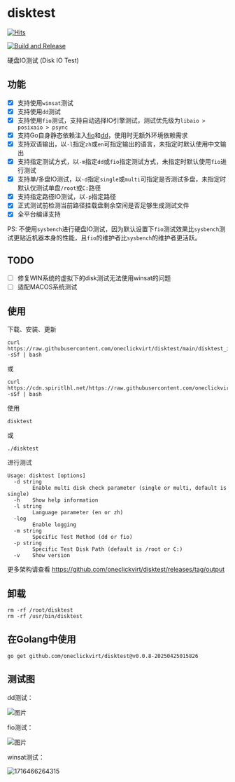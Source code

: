 # disktest

[![Hits](https://hits.spiritlhl.net/disktest.svg?action=hit&title=Hits&title_bg=%23555555&count_bg=%230eecf8&edge_flat=false)](https://hits.spiritlhl.net)

[![Build and Release](https://github.com/oneclickvirt/disktest/actions/workflows/main.yaml/badge.svg)](https://github.com/oneclickvirt/disktest/actions/workflows/main.yaml)

硬盘IO测试 (Disk IO Test)

## 功能

- [x] 支持使用```winsat```测试
- [x] 支持使用```dd```测试
- [x] 支持使用```fio```测试，支持自动选择IO引擎测试，测试优先级为```libaio > posixaio > psync```
- [x] 支持Go自身静态依赖注入[fio](https://github.com/oneclickvirt/fio)和[dd](https://github.com/oneclickvirt/dd)，使用时无额外环境依赖需求
- [x] 支持双语输出，以```-l```指定```zh```或```en```可指定输出的语言，未指定时默认使用中文输出
- [x] 支持指定测试方式，以```-m```指定```dd```或```fio```指定测试方式，未指定时默认使用```fio```进行测试
- [x] 支持单/多盘IO测试，以```-d```指定```single```或```multi```可指定是否测试多盘，未指定时默认仅测试单盘```/root```或```C:```路径
- [x] 支持指定路径IO测试，以```-p```指定路径
- [x] 正式测试前检测当前路径挂载盘剩余空间是否足够生成测试文件
- [x] 全平台编译支持

PS: 不使用```sysbench```进行硬盘IO测试，因为默认设置下```fio```测试效果比```sysbench```测试更贴近机器本身的性能，且```fio```的维护者比```sysbench```的维护者更活跃。

## TODO

- [ ] 修复WIN系统的虚拟下的disk测试无法使用winsat的问题
- [ ] 适配MACOS系统测试

## 使用

下载、安装、更新

```shell
curl https://raw.githubusercontent.com/oneclickvirt/disktest/main/disktest_install.sh -sSf | bash
```

或

```shell
curl https://cdn.spiritlhl.net/https://raw.githubusercontent.com/oneclickvirt/disktest/main/disktest_install.sh -sSf | bash
```

使用

```
disktest
```

或

```
./disktest
```

进行测试

```
Usage: disktest [options]
  -d string
        Enable multi disk check parameter (single or multi, default is single)
  -h    Show help information
  -l string
        Language parameter (en or zh)
  -log
        Enable logging
  -m string
        Specific Test Method (dd or fio)
  -p string
        Specific Test Disk Path (default is /root or C:)
  -v    Show version
```

更多架构请查看 https://github.com/oneclickvirt/disktest/releases/tag/output

## 卸载

```
rm -rf /root/disktest
rm -rf /usr/bin/disktest
```

## 在Golang中使用

```
go get github.com/oneclickvirt/disktest@v0.0.8-20250425015826
```

## 测试图

dd测试：

![图片](https://github.com/oneclickvirt/disktest/assets/103393591/163b1150-dc45-4d53-abbf-c6e1acca4e19)

fio测试：

![图片](https://github.com/oneclickvirt/disktest/assets/103393591/3052b430-2d93-4a07-9e12-0a911ffb36c3)

winsat测试：

![1716466264315](https://github.com/oneclickvirt/disktest/assets/103393591/505b9525-216c-4e9a-b602-65382177d414)
